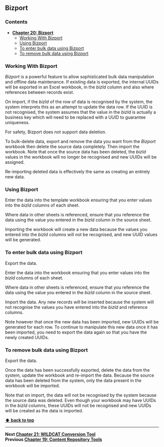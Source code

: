 ## Bizport

### Contents

* **[Chapter 20: Bizport](#bizport)**
  * [Working With Bizport](#working-with-bizport)
  * [Using Bizport](#using-bizport)
  * [To enter bulk data using Bizport](#to-enter-bulk-data-using-bizport)
  * [To remove bulk data using Bizport](#to-remove-bulk-data-using-bizport)

### Working With Bizport

*Bizport* is a powerful feature to allow sophisticated bulk data
manipulation and offline data maintenance. If existing data is exported,
the internal UUIDs will be exported in an Excel workbook, in the *bizId*
column and also where references between records exist.

On import, if the *bizId* of the row of data is recognised by the
system, the system interprets this as an attempt to update the data row.
If the UUID is not recognised, the system assumes that the value in the
*bizId* is actually a business key which will need to be replaced with a
UUID to guarantee uniqueness.

For safety, Bizport does not support data deletion.

To bulk-delete data, export and remove the data you want from the
*Bizport* workbook then delete the source data completely. Then import
the workbook. Note that once the source data has been deleted, the
*bizId* values in the workbook will no longer be recognised and new
UUIDs will be assigned.

Re-importing deleted data is effectively the same as creating an
entirely new data.

### Using Bizport

Enter the data into the template workbook ensuring that you enter values
into the *bizId* columns of each sheet.

Where data in other sheets is referenced, ensure that you reference the
data using the value you entered in the *bizId* column in the source
sheet.

Importing the workbook will create a new data because the values you
entered into the *bizId* columns will not be recognised, and new UUID
values will be generated.

### To enter bulk data using Bizport

Export the data.

Enter the data into the workbook ensuring that you enter values into the
*bizId* columns of each sheet.

Where data in other sheets is referenced, ensure that you reference the
data using the value you entered in the *bizId* column in the source
sheet.

Import the data. Any new records will be inserted because the system
will not recognise the values you have entered into the *bizId* and
reference columns.

Note however that once the new data has been imported, new UUIDs will be
generated for each row. To continue to manipulate this new data once it
has been imported, you need to export the data again so that you have
the newly created UUIDs.

### To remove bulk data using Bizport

Export the data.

Once the data has been successfully exported, delete the data from the
system, update the workbook and re-import the data. Because the source
data has been deleted from the system, only the data present in the
workbook will be imported.

Note that on import, the data will not be recognised by the system
because the source data was deleted. Even though your workbook may have
UUIDs in the *bizId* columns, these UUIDs will not be recognised and new
UUIDs will be created as the data is imported.

**[⬆ back to top](#contents)**

---
**Next [Chapter 21: WILDCAT Conversion Tool](./../chapters/wildcat-conversion-tool.md)**<br>
**Previous [Chapter 19: Content Repository Tools](./../chapters/content-repository-tools.md)**  

